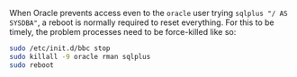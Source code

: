 When Oracle prevents access even to the `oracle` user trying `sqlplus "/ AS SYSDBA"`, a reboot is normally required to reset everything. For this to be timely, the problem processes need to be force-killed like so:
```bash
sudo /etc/init.d/bbc stop
sudo killall -9 oracle rman sqlplus
sudo reboot
```